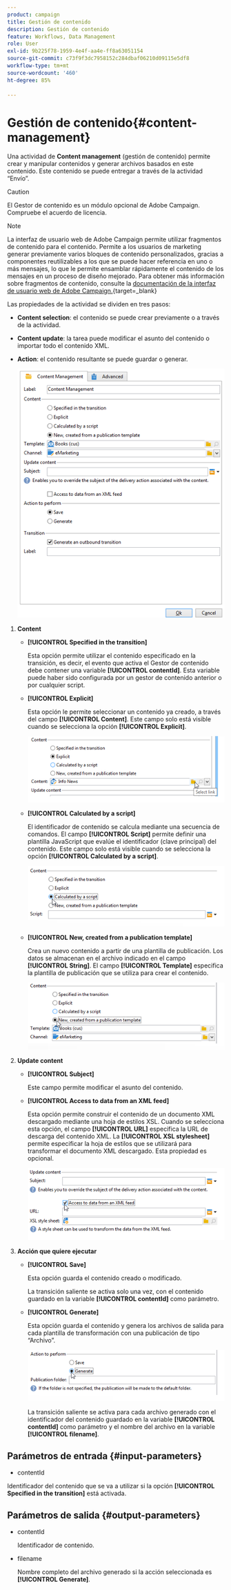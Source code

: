 ```yaml
---
product: campaign
title: Gestión de contenido
description: Gestión de contenido
feature: Workflows, Data Management
role: User
exl-id: 9b225f78-1959-4e4f-aa4e-ff8a63051154
source-git-commit: c73f9f3dc7958152c284dbaf06210d09115e5df8
workflow-type: tm+mt
source-wordcount: '460'
ht-degree: 85%

---
```


# Gestión de contenido{#content-management}

Una actividad de **Content management** (gestión de contenido) permite crear y manipular contenidos y generar archivos basados en este contenido. Este contenido se puede entregar a través de la actividad “Envío”.

>[!CAUTION]
>
>El Gestor de contenido es un módulo opcional de Adobe Campaign. Compruebe el acuerdo de licencia.

>[!NOTE]
>
>La interfaz de usuario web de Adobe Campaign permite utilizar fragmentos de contenido para el contenido. Permite a los usuarios de marketing generar previamente varios bloques de contenido personalizados, gracias a componentes reutilizables a los que se puede hacer referencia en uno o más mensajes, lo que le permite ensamblar rápidamente el contenido de los mensajes en un proceso de diseño mejorado. Para obtener más información sobre fragmentos de contenido, consulte la [documentación de la interfaz de usuario web de Adobe Campaign.](https://experienceleague.adobe.com/es/docs/campaign-web/v8/content/manage-reusable-content/fragments/fragments){target=_blank}

Las propiedades de la actividad se dividen en tres pasos:

* **Content selection**: el contenido se puede crear previamente o a través de la actividad.
* **Content update**: la tarea puede modificar el asunto del contenido o importar todo el contenido XML.
* **Action**: el contenido resultante se puede guardar o generar.

  ![](assets/content_mgmt_edit.png)

1. **Content**

   * **[!UICONTROL Specified in the transition]**

     Esta opción permite utilizar el contenido especificado en la transición, es decir, el evento que activa el Gestor de contenido debe contener una variable **[!UICONTROL contentId]**. Esta variable puede haber sido configurada por un gestor de contenido anterior o por cualquier script.

   * **[!UICONTROL Explicit]**

     Esta opción le permite seleccionar un contenido ya creado, a través del campo **[!UICONTROL Content]**. Este campo solo está visible cuando se selecciona la opción **[!UICONTROL Explicit]**.

     ![](assets/content_mgmt_explicit.png)

   * **[!UICONTROL Calculated by a script]**

     El identificador de contenido se calcula mediante una secuencia de comandos. El campo **[!UICONTROL Script]** permite definir una plantilla JavaScript que evalúe el identificador (clave principal) del contenido. Este campo solo está visible cuando se selecciona la opción **[!UICONTROL Calculated by a script]**.

     ![](assets/content_mgmt_script.png)

   * **[!UICONTROL New, created from a publication template]**

     Crea un nuevo contenido a partir de una plantilla de publicación. Los datos se almacenan en el archivo indicado en el campo **[!UICONTROL String]**. El campo **[!UICONTROL Template]** especifica la plantilla de publicación que se utiliza para crear el contenido.

     ![](assets/content_mgmt_new.png)

1. **Update content**

   * **[!UICONTROL Subject]**

     Este campo permite modificar el asunto del contenido.

   * **[!UICONTROL Access to data from an XML feed]**

     Esta opción permite construir el contenido de un documento XML descargado mediante una hoja de estilos XSL. Cuando se selecciona esta opción, el campo **[!UICONTROL URL]** especifica la URL de descarga del contenido XML. La **[!UICONTROL XSL stylesheet]** permite especificar la hoja de estilos que se utilizará para transformar el documento XML descargado. Esta propiedad es opcional.

     ![](assets/content_mgmt_xmlcontent.png)

1. **Acción que quiere ejecutar**

   * **[!UICONTROL Save]**

     Esta opción guarda el contenido creado o modificado.

     La transición saliente se activa solo una vez, con el contenido guardado en la variable **[!UICONTROL contentId]** como parámetro.

   * **[!UICONTROL Generate]**

     Esta opción guarda el contenido y genera los archivos de salida para cada plantilla de transformación con una publicación de tipo “Archivo”.

     ![](assets/content_mgmt_generate.png)

     La transición saliente se activa para cada archivo generado con el identificador del contenido guardado en la variable **[!UICONTROL contentId]** como parámetro y el nombre del archivo en la variable **[!UICONTROL filename]**.

## Parámetros de entrada {#input-parameters}

* contentId

Identificador del contenido que se va a utilizar si la opción **[!UICONTROL Specified in the transition]** está activada.

## Parámetros de salida {#output-parameters}

* contentId

  Identificador de contenido.

* filename

  Nombre completo del archivo generado si la acción seleccionada es **[!UICONTROL Generate]**.
